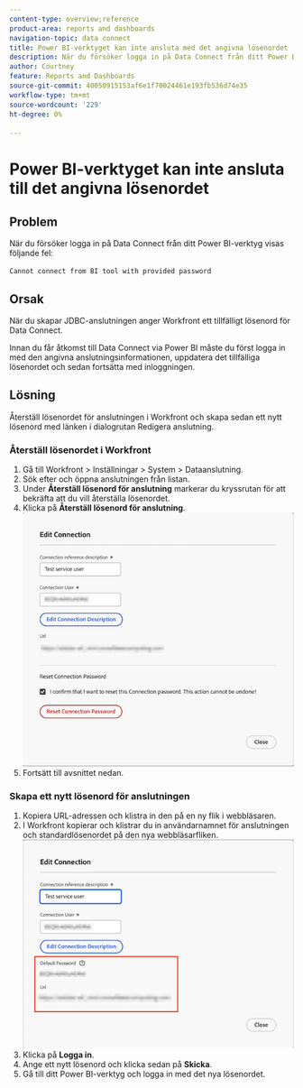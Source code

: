 ```yaml
---
content-type: overview;reference
product-area: reports and dashboards
navigation-topic: data connect
title: Power BI-verktyget kan inte ansluta med det angivna lösenordet
description: När du försöker logga in på Data Connect från ditt Power BI-verktyg visas ett inloggningsfel.
author: Courtney
feature: Reports and Dashboards
source-git-commit: 40050915153af6e1f70024461e193fb536d74e35
workflow-type: tm+mt
source-wordcount: '229'
ht-degree: 0%

---
```



# Power BI-verktyget kan inte ansluta till det angivna lösenordet

## Problem

När du försöker logga in på Data Connect från ditt Power BI-verktyg visas följande fel:

`Cannot connect from BI tool with provided password`

## Orsak

När du skapar JDBC-anslutningen anger Workfront ett tillfälligt lösenord för Data Connect.

Innan du får åtkomst till Data Connect via Power BI måste du först logga in med den angivna anslutningsinformationen, uppdatera det tillfälliga lösenordet och sedan fortsätta med inloggningen.


## Lösning

Återställ lösenordet för anslutningen i Workfront och skapa sedan ett nytt lösenord med länken i dialogrutan Redigera anslutning.

### Återställ lösenordet i Workfront

1. Gå till Workfront > Inställningar > System > Dataanslutning.
1. Sök efter och öppna anslutningen från listan.
1. Under **Återställ lösenord för anslutning** markerar du kryssrutan för att bekräfta att du vill återställa lösenordet.
1. Klicka på **Återställ lösenord för anslutning**.
   ![återställ anslutningslösenordet](assets/reset-password.png)
1. Fortsätt till avsnittet nedan.

### Skapa ett nytt lösenord för anslutningen

1. Kopiera URL-adressen och klistra in den på en ny flik i webbläsaren.
1. I Workfront kopierar och klistrar du in användarnamnet för anslutningen och standardlösenordet på den nya webbläsarfliken.
   ![kopiera URL och standardlösenord](assets/link-password.png)
1. Klicka på **Logga in**.
1. Ange ett nytt lösenord och klicka sedan på **Skicka**.
1. Gå till ditt Power BI-verktyg och logga in med det nya lösenordet.

